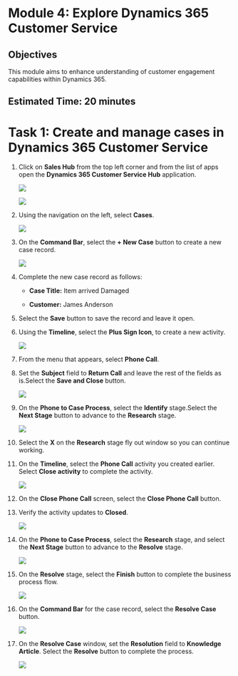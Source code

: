 # Module 4: Explore Dynamics 365 Customer Service

## Objectives

This module aims to enhance understanding of customer engagement capabilities within Dynamics 365.

## Estimated Time: 20 minutes

# Task 1: Create and manage cases in Dynamics 365 Customer Service

1. Click on **Sales Hub** from the top left corner and from the list of apps open the **Dynamics 365 Customer Service Hub** application.

   ![](./media/pp48.png)

   ![](./media/pp49.png)

1. Using the navigation on the left, select **Cases**.

   ![](./media/pp50.png)

1.  On the **Command Bar**, select the **+ New Case** button to create a new case record.

    ![](./media/pp51.png)

1.  Complete the new case record as follows:

	- **Case Title:** Item arrived Damaged 

	- **Customer:** James Anderson

1.  Select the **Save** button to save the record and leave it open. 

1.  Using the **Timeline**, select the **Plus Sign Icon**, to create a new activity. 

    ![](./media/pp52.png)

1.  From the menu that appears, select **Phone Call**.

1.  Set the **Subject** field to **Return Call** and leave the rest of the fields as is.Select the **Save and Close** button.

    ![](./media/pp53.png)

1. On the **Phone to Case Process**, select the **Identify** stage.Select the **Next Stage** button to advance to the **Research** stage.

    ![](./media/pp54.png)

1. Select the **X** on the **Research** stage fly out window so you can continue working. 

1. On the **Timeline**, select the **Phone Call** activity you created earlier. Select **Close activity** to complete the activity. 

   ![](./media/pp55.png)

1. On the **Close Phone Call** screen, select the **Close Phone Call** button. 

1. Verify the activity updates to **Closed**. 

   ![](./media/pp56.png)

1. On the **Phone to Case Process**, select the **Research** stage, and select the **Next Stage** button to advance to the **Resolve** stage.

    ![](./media/pp57.png)

1. On the **Resolve** stage, select the **Finish** button to complete the business process flow. 

   ![](./media/pp58.png)

1. On the **Command Bar** for the case record, select the **Resolve Case** button. 

   ![](./media/pp59.png)

1. On the **Resolve Case** window, set the **Resolution** field to **Knowledge Article**. Select the **Resolve** button to complete the process. 

   ![](./media/pp60.png)
